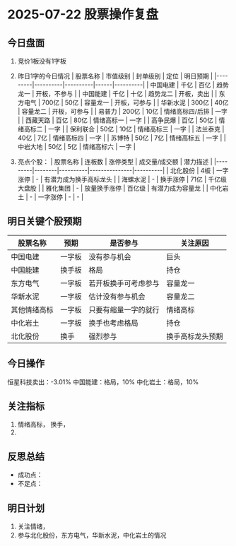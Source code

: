# 2025-07-22 股票操作复盘

## 今日盘面
1. 竞价1板没有1字板
2. 昨日1字的今日情况
| 股票名称 | 市值级别 | 封单级别 | 定位 | 明日预期 |
|---------|----------|----------|------|----------|
| 中国电建 | 千亿     | 百亿     | 趋势龙一 | 开板，不参与 |
| 中国能建 | 千亿     | 十亿     | 趋势龙二 | 开板，卖出            |
| 东方电气 | 700亿    | 50亿     | 容量龙一 | 开板，可参与          |
| 华新水泥 | 300亿    | 40亿     | 容量龙二 | 开板，可参与          |
| 易普力   | 200亿    | 10亿     | 情绪高标四/后排 | 一字                |
| 西藏天路 | 百亿     | 80亿     | 情绪高标一 | 一字                |
| 高争民爆 | 百亿     | 50亿     | 情绪高标二 | 一字                |
| 保利联合 | 50亿     | 10亿     | 情绪高标三 | 一字                |
| 法兰泰克 | 40亿     | 7亿      | 情绪高标四 | 一字                |
| 苏博特   | 50亿     | 7亿      | 情绪高标五 | 一字                |
| 中岩大地 | 50亿     | 5亿      | 情绪高标六 | 一字                |

3. 亮点个股：
| 股票名称 | 连板数 | 涨停类型 | 成交量/成交额 | 潜力描述 |
|---------|--------|----------|---------------|----------|
| 北化股份 | 4板 | 一字涨停 | - | 有潜力成为换手高标龙头 |
| 海螺水泥 | - | 换手涨停 | 71亿 | 千亿级大盘股 |
| 雅化集团 | - | 放量换手涨停 | 百亿级 | 有潜力成为容量龙 |
| 中化岩土 | - | 一字涨停 | - | - |
## 明日关键个股预期
| 股票名称       | 预期     | 是否参与               | 关注原因             |
|----------------|----------|------------------------|----------------------|
| 中国电建       | 一字板   | 没有参与机会           | 巨头                 |
| 中国能建       | 换手板   | 格局                 | 持仓                 |
| 东方电气       | 一字板   | 若开板换手可考虑参与 | 容量龙一             |
| 华新水泥       | 一字板   | 估计没有参与机会     | 容量龙二             |
| 其他情绪高标   | 一字板   | 只要有缩量一字的就行 | 情绪高标             |
| 中化岩土       | 一字板   | 换手也考虑格局       | 持仓                 |
| 北化股份       | 换手     | 强烈参与             | 换手高标龙头预期     |


## 今日操作
恒星科技卖出：-3.01%
中国能建：格局，10%
中化岩土：格局，10%

## 关注指标
1. 情绪高标， 换手， 
2. 

## 反思总结
- 成功点：
- 不足点：

## 明日计划
1. 关注情绪， 
2. 参与北化股份，东方电气，华新水泥，中化岩土的情况
